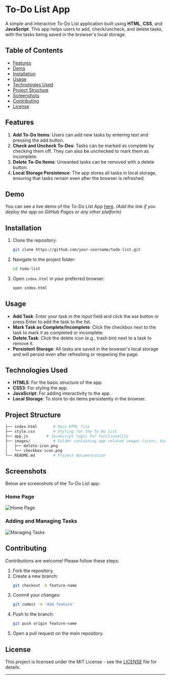 # To-Do List App

A simple and interactive To-Do List application built using **HTML**, **CSS**, and **JavaScript**. This app helps users to add, check/uncheck, and delete tasks, with the tasks being saved in the browser's local storage.

## Table of Contents
- [Features](#features)
- [Demo](#demo)
- [Installation](#installation)
- [Usage](#usage)
- [Technologies Used](#technologies-used)
- [Project Structure](#project-structure)
- [Screenshots](#screenshots)
- [Contributing](#contributing)
- [License](#license)

## Features
1. **Add To-Do Items**: Users can add new tasks by entering text and pressing the add button.
2. **Check and Uncheck To-Dos**: Tasks can be marked as complete by checking them off. They can also be unchecked to mark them as incomplete.
3. **Delete To-Do Items**: Unwanted tasks can be removed with a delete button.
4. **Local Storage Persistence**: The app stores all tasks in local storage, ensuring that tasks remain even after the browser is refreshed.

## Demo
You can see a live demo of the To-Do List App [here](https://todo-list-plum-rho-49.vercel.app/). *(Add the link if you deploy the app on GitHub Pages or any other platform)*

## Installation
1. Clone the repository:
    ```bash
    git clone https://github.com/your-username/todo-list.git
    ```
2. Navigate to the project folder:
    ```bash
    cd todo-list
    ```
3. Open `index.html` in your preferred browser:
    ```bash
    open index.html
    ```

## Usage
- **Add Task**: Enter your task in the input field and click the `Add` button or press Enter to add the task to the list.
- **Mark Task as Complete/Incomplete**: Click the checkbox next to the task to mark it as completed or incomplete.
- **Delete Task**: Click the delete icon (e.g., trash bin) next to a task to remove it.
- **Persistent Storage**: All tasks are saved in the browser's local storage and will persist even after refreshing or reopening the page.

## Technologies Used
- **HTML5**: For the basic structure of the app.
- **CSS3**: For styling the app.
- **JavaScript**: For adding interactivity to the app.
- **Local Storage**: To store to-do items persistently in the browser.

## Project Structure
```bash
├── index.html       # Main HTML file
├── style.css        # Styling for the To-Do list
├── app.js        # JavaScript logic for functionality
├── images/          # Folder containing app-related images (icons, backgrounds, etc.)
│   ├── delete-icon.png
│   └── checkbox-icon.png
└── README.md        # Project documentation
```

## Screenshots
Below are screenshots of the To-Do List app:

### Home Page
![Home Page](https://github.com/user-attachments/assets/d4aac285-217a-4890-a478-2f41d2899ae7)

### Adding and Managing Tasks
![Managing Tasks](https://github.com/user-attachments/assets/d10ceb28-eefc-427d-ad2b-9ea835ee75ae)


## Contributing
Contributions are welcome! Please follow these steps:
1. Fork the repository.
2. Create a new branch:
    ```bash
    git checkout -b feature-name
    ```
3. Commit your changes:
    ```bash
    git commit -m 'Add feature'
    ```
4. Push to the branch:
    ```bash
    git push origin feature-name
    ```
5. Open a pull request on the main repository.

## License
This project is licensed under the MIT License - see the [LICENSE](LICENSE) file for details.

---

